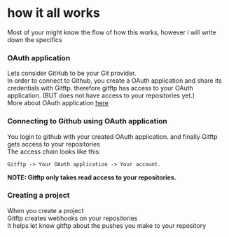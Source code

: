 # how it all works
Most of your might know the flow of how this works, however i will write down the specifics

### OAuth application
Lets consider GitHub to be your Git provider.  
In order to connect to Github, you create a OAuth application and share its credentials with Gitftp.
therefore gitftp has access to your OAuth application. (BUT does not have access to your repositories yet.)  
More about OAuth application [here](oauth-application.md)

### Connecting to Github using OAuth application
You login to github with your created OAuth application. and finally Gitftp gets access to your repositories  
The access chain looks like this: 
```
Gitftp -> Your OAuth application -> Your account.
```
**NOTE: Gitftp only takes read access to your repositories.**

### Creating a project
When you create a project  
Gitftp creates webhooks on your repositories  
It helps let know gitftp about the pushes you make to your repository
